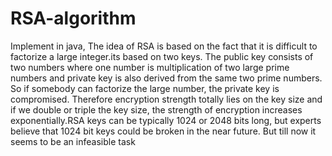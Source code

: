 # RSA-algorithm
Implement in java,
The idea of RSA is based on the fact that it is difficult to factorize a large integer.its based on two keys.
The public key consists of two numbers where one number is multiplication of two large prime numbers and private key is also derived from the same two prime numbers. So if somebody can factorize the large number, the private key is compromised. Therefore encryption strength totally lies on the key size and if we double or triple the key size, the strength of encryption increases exponentially.RSA keys can be typically 1024 or 2048 bits long, but experts believe that 1024 bit keys could be broken in the near future. But till now it seems to be an infeasible task

